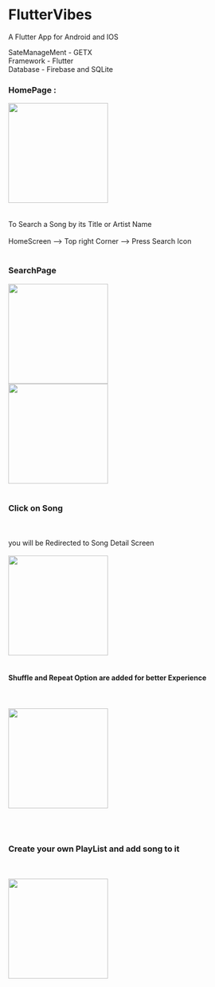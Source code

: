 # FlutterVibes

A Flutter App for Android and IOS

SateManageMent - GETX
<br>
Framework - Flutter
<br>
Database - Firebase and SQLite


### HomePage :

<img src = "https://github.com/Abhishek00p/FlutterVibes/assets/90974451/48bc9916-9dd7-43ea-8e7e-71a8a139c04b" width=200>
<br><br><br>
To Search a Song by its Title or Artist Name<br><br>
HomeScreen --> Top right Corner --> Press Search Icon
<br><br>

### SearchPage

<img src = "https://github.com/Abhishek00p/FlutterVibes/assets/90974451/42bfb3f6-32c5-4dba-a863-7e313f12c04b" width=200>
<br>
<img src = "https://github.com/Abhishek00p/FlutterVibes/assets/90974451/6c791873-941a-4f0a-bb5a-976fb578456d" width=200>
<br><br>

### Click on Song 
<br><br>
you will be Redirected to Song Detail Screen
<br><br>
<img src = "https://github.com/Abhishek00p/FlutterVibes/assets/90974451/9905d7ec-c838-4008-abc9-62ef29e3724c" width=200>
<br><br>

#### Shuffle and Repeat Option are added for better Experience
<br><br>
<img src="https://github.com/Abhishek00p/FlutterVibes/assets/90974451/e90491ca-0493-4daf-953b-e941d3d7f7fe" width =200>

<br><br>
### Create your own PlayList and add song to it
<br><br>
<img src ="https://github.com/Abhishek00p/FlutterVibes/assets/90974451/30b1efe1-bfb6-48e3-b59f-b41f470f68ba" width=200>



